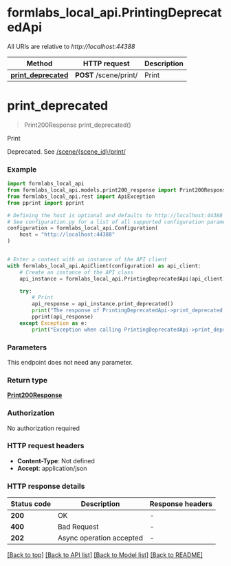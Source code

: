# formlabs_local_api.PrintingDeprecatedApi

All URIs are relative to *http://localhost:44388*

Method | HTTP request | Description
------------- | ------------- | -------------
[**print_deprecated**](PrintingDeprecatedApi.md#print_deprecated) | **POST** /scene/print/ | Print


# **print_deprecated**
> Print200Response print_deprecated()

Print

Deprecated. See [/scene/{scene_id}/print/](#operation/print)

### Example


```python
import formlabs_local_api
from formlabs_local_api.models.print200_response import Print200Response
from formlabs_local_api.rest import ApiException
from pprint import pprint

# Defining the host is optional and defaults to http://localhost:44388
# See configuration.py for a list of all supported configuration parameters.
configuration = formlabs_local_api.Configuration(
    host = "http://localhost:44388"
)


# Enter a context with an instance of the API client
with formlabs_local_api.ApiClient(configuration) as api_client:
    # Create an instance of the API class
    api_instance = formlabs_local_api.PrintingDeprecatedApi(api_client)

    try:
        # Print
        api_response = api_instance.print_deprecated()
        print("The response of PrintingDeprecatedApi->print_deprecated:\n")
        pprint(api_response)
    except Exception as e:
        print("Exception when calling PrintingDeprecatedApi->print_deprecated: %s\n" % e)
```



### Parameters

This endpoint does not need any parameter.

### Return type

[**Print200Response**](Print200Response.md)

### Authorization

No authorization required

### HTTP request headers

 - **Content-Type**: Not defined
 - **Accept**: application/json

### HTTP response details

| Status code | Description | Response headers |
|-------------|-------------|------------------|
**200** | OK |  -  |
**400** | Bad Request |  -  |
**202** | Async operation accepted |  -  |

[[Back to top]](#) [[Back to API list]](../README.md#documentation-for-api-endpoints) [[Back to Model list]](../README.md#documentation-for-models) [[Back to README]](../README.md)

